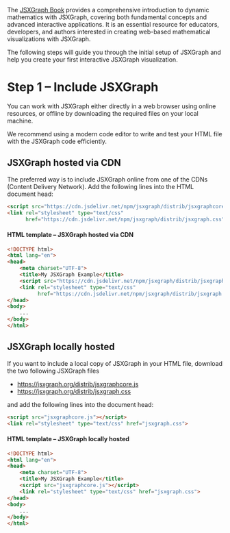 The [JSXGraph Book](https://ipesek.github.io/jsxgraphbook/) provides a comprehensive introduction to dynamic mathematics with JSXGraph, covering both fundamental concepts and advanced interactive applications. 
It is an essential resource for educators, developers, and authors interested in creating web-based mathematical visualizations with JSXGraph.

The following steps will guide you through the initial setup of JSXGraph and help you create your first interactive JSXGraph visualization.

# Step 1 – Include JSXGraph

You can work with JSXGraph either directly in a web browser using online resources, or offline by downloading the required files on your local machine. 

We recommend using a modern code editor to write and test your HTML file with the JSXGraph code efficiently.

## JSXGraph hosted via CDN

The preferred way is to include JSXGraph online from one of the CDNs (Content Delivery Network).
Add the following lines into the HTML document head:

```html
<script src="https://cdn.jsdelivr.net/npm/jsxgraph/distrib/jsxgraphcore.js"></script>
<link rel="stylesheet" type="text/css" 
      href="https://cdn.jsdelivr.net/npm/jsxgraph/distrib/jsxgraph.css">
```

#### HTML template – JSXGraph hosted via CDN

```html
<!DOCTYPE html>
<html lang="en">
<head>
    <meta charset="UTF-8">
    <title>My JSXGraph Example</title>
    <script src="https://cdn.jsdelivr.net/npm/jsxgraph/distrib/jsxgraphcore.js"></script>
    <link rel="stylesheet" type="text/css"
          href="https://cdn.jsdelivr.net/npm/jsxgraph/distrib/jsxgraph.css">
</head>
<body>
    ...
</body>
</html>
```

## JSXGraph locally hosted

If you want to include a local copy of JSXGraph in your HTML file,
download the two following JSXGraph files

- <https://jsxgraph.org/distrib/jsxgraphcore.js>
- <https://jsxgraph.org/distrib/jsxgraph.css>

and add the following lines into the document head:

```html
<script src="jsxgraphcore.js"></script>
<link rel="stylesheet" type="text/css" href="jsxgraph.css">
```

#### HTML template – JSXGraph locally hosted

```html
<!DOCTYPE html>
<html lang="en">
<head>
    <meta charset="UTF-8">
    <title>My JSXGraph Example</title>
    <script src="jsxgraphcore.js"></script>
    <link rel="stylesheet" type="text/css" href="jsxgraph.css">
</head>
<body>
    ...
</body>
</html>
```




